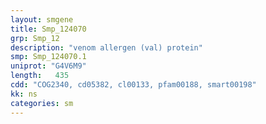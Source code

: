 ```yaml
---
layout: smgene
title: Smp_124070
grp: Smp_12
description: "venom allergen (val) protein"
smp: Smp_124070.1
uniprot: "G4V6M9"
length:   435
cdd: "COG2340, cd05382, cl00133, pfam00188, smart00198"
kk: ns
categories: sm
---
```

